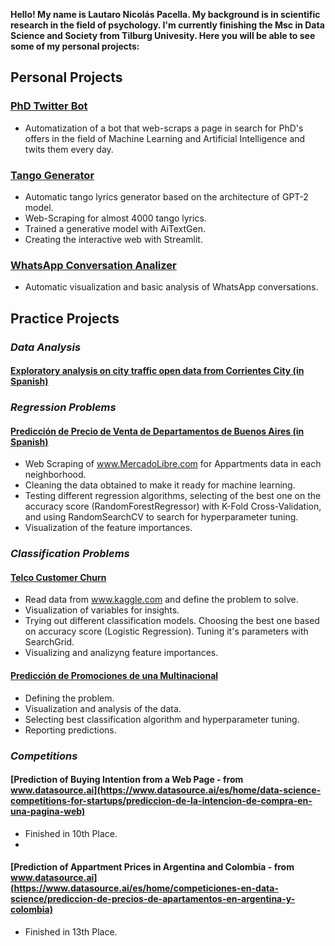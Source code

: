 **Hello! My name is Lautaro Nicolás Pacella. My background is in scientific research in the field of psychology. I'm currently finishing the Msc in Data Science and Society from Tilburg Univesity. Here you will be able to see some of my personal projects:**

## Personal Projects
### [PhD Twitter Bot](https://twitter.com/PhDsBOT1)
* Automatization of a bot that web-scraps a page in search for PhD's offers in the field of Machine Learning and Artificial Intelligence and twits them every day.

### [Tango Generator](https://share.streamlit.io/lautaropacella/tango-generator/main/tango_generator.py)
* Automatic tango lyrics generator based on the architecture of GPT-2 model.
* Web-Scraping for almost 4000 tango lyrics.
* Trained a generative model with AiTextGen.
* Creating the interactive web with Streamlit.

### [WhatsApp Conversation Analizer](https://share.streamlit.io/lautaropacella/whatsappanalisis/main/Wpp_Analizer.py)
* Automatic visualization and basic analysis of WhatsApp conversations.

## Practice Projects

### *Data Analysis*

#### [Exploratory analysis on city traffic open data from Corrientes City (in Spanish)](https://nbviewer.jupyter.org/github/lautaropacella/EDA-Tr-nsito-Corrientes/blob/main/Transito_corrientes1.ipynb)

### *Regression Problems*

#### [Predicción de Precio de Venta de Departamentos de Buenos Aires (in Spanish)](https://nbviewer.jupyter.org/github/lautaropacella/Prediccion-Departamentos/blob/master/Imbo-BsAs.ipynb)
* Web Scraping of www.MercadoLibre.com for Appartments data in each neighborhood. 
* Cleaning the data obtained to make it ready for machine learning. 
* Testing different regression algorithms, selecting of the best one on the accuracy score (RandomForestRegressor) with K-Fold Cross-Validation, and using RandomSearchCV to search for hyperparameter tuning.
 * Visualization of the feature importances.
 
### *Classification Problems*
 
#### [Telco Customer Churn](https://nbviewer.jupyter.org/github/lautaropacella/Telco-Customer-Churn/blob/master/telco-customer-churn.ipynb)
* Read data from www.kaggle.com and define the problem to solve.
* Visualization of variables for insights.
* Trying out different classification models. Choosing the best one based on accuracy score (Logistic Regression). Tuning it's parameters with SearchGrid.
* Visualizing and analizyng feature importances.

#### [Predicción de Promociones de una Multinacional](https://nbviewer.jupyter.org/github/lautaropacella/Predicci-n-Promociones/blob/main/predicci%C3%B3n_promoci%C3%B3n.ipynb)
* Defining the problem.
* Visualization and analysis of the data.
* Selecting best classification algorithm and hyperparameter tuning.
* Reporting predictions.

### *Competitions*

#### [Prediction of Buying Intention from a Web Page - from www.datasource.ai](https://www.datasource.ai/es/home/data-science-competitions-for-startups/prediccion-de-la-intencion-de-compra-en-una-pagina-web)
* Finished in 10th Place.
* 
#### [Prediction of Appartment Prices in Argentina and Colombia - from www.datasource.ai](https://www.datasource.ai/es/home/competiciones-en-data-science/prediccion-de-precios-de-apartamentos-en-argentina-y-colombia)
* Finished in 13th Place.

